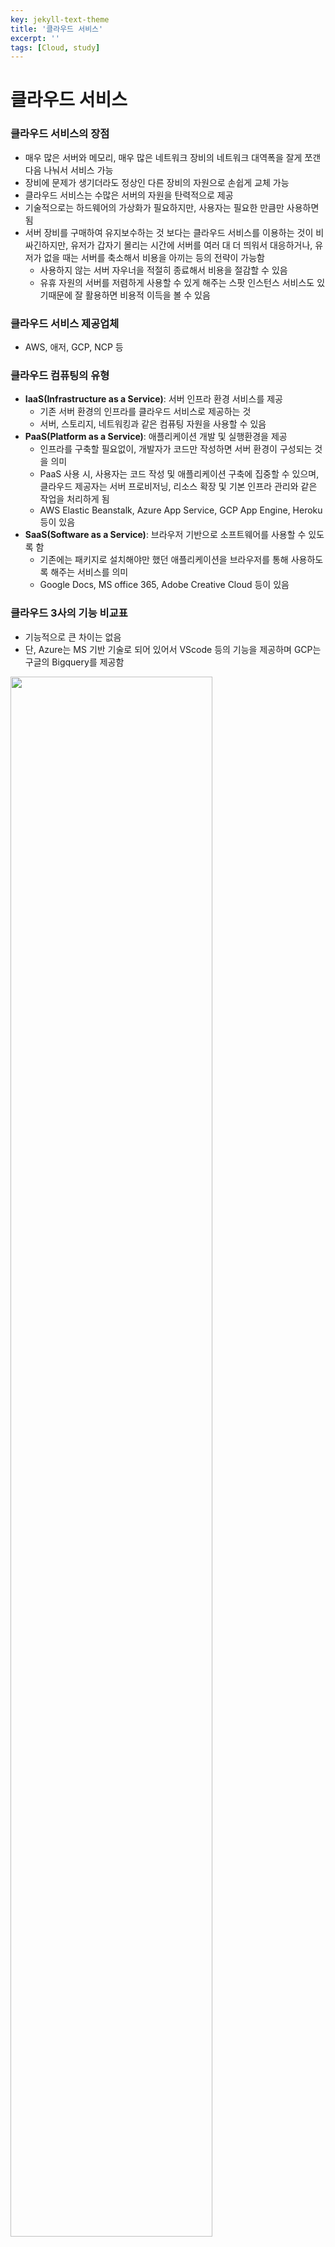 ```yaml
---
key: jekyll-text-theme
title: '클라우드 서비스'
excerpt: ''
tags: [Cloud, study]
---
```




# 클라우드 서비스

### 클라우드 서비스의 장점

* 매우 많은 서버와 메모리, 매우 많은 네트워크 장비의 네트워크 대역폭을 잘게 쪼갠다음 나눠서 서비스 가능
* 장비에 문제가 생기더라도 정상인 다른 장비의 자원으로 손쉽게 교체 가능
* 클라우드 서비스는 수많은 서버의 자원을 탄력적으로 제공
* 기술적으로는 하드웨어의 가상화가 필요하지만, 사용자는 필요한 만큼만 사용하면 됨
* 서버 장비를 구매하여 유지보수하는 것 보다는 클라우드 서비스를 이용하는 것이 비싸긴하지만, 유저가 갑자기 몰리는 시간에 서버를 여러 대 더 띄워서 대응하거나, 유저가 없을 때는 서버를 축소해서 비용을 아끼는 등의 전략이 가능함 
  * 사용하지 않는 서버 자우너을 적절히 종료해서 비용을 절감할 수 있음
  * 유휴 자원의 서버를 저렴하게 사용할 수 있게 해주는 스팟 인스턴스 서비스도 있기때문에 잘 활용하면 비용적 이득을 볼 수 있음



### 클라우드 서비스 제공업체

* AWS, 애저, GCP, NCP 등



### 클라우드 컴퓨팅의 유형

* **IaaS(Infrastructure as a Service)**: 서버 인프라 환경 서비스를 제공
  * 기존 서버 환경의 인프라를 클라우드 서비스로 제공하는 것
  * 서버, 스토리지, 네트워킹과 같은 컴퓨팅 자원을 사용할 수 있음
* **PaaS(Platform as a Service)**: 애플리케이션 개발 및 실행환경을 제공
  * 인프라를 구축할 필요없이, 개발자가 코드만 작성하면 서버 환경이 구성되는 것을 의미
  * PaaS 사용 시, 사용자는 코드 작성 및 애플리케이션 구축에 집중할 수 있으며, 클라우드 제공자는 서버 프로비저닝, 리소스 확장  및 기본 인프라 관리와 같은 작업을 처리하게 됨
  * AWS Elastic Beanstalk, Azure App Service, GCP App Engine, Heroku 등이 있음
* **SaaS(Software as a Service)**: 브라우저 기반으로 소프트웨어를 사용할 수 있도록 함
  * 기존에는 패키지로 설치해야만 했던 애플리케이션을 브라우저를 통해 사용하도록 해주는 서비스를 의미
  * Google Docs, MS office 365, Adobe Creative Cloud 등이 있음



### 클라우드 3사의 기능 비교표

* 기능적으로 큰 차이는 없음
* 단, Azure는 MS 기반 기술로 되어 있어서 VScode 등의 기능을 제공하며 GCP는 구글의 Bigquery를 제공함

<img src = "https://github.com/cloudnine-mj/Titanic-survival-prediction/assets/113915835/258a5c3d-95d1-4c37-a211-48897bbef92b" width = "80%">

### 클라우드 공부 TIP

* 각 클라우드 서비스의 웹사이트를 참고(Docs 등)
* 가장 점유율이 높은 AWS를 기준으로 학습하는 것도 좋은 방법

<br/>

> **REFERENCE**
>
> 요즘 IT 사이트 ([https://yozm.wishket.com/magazine/detail/2064/?fbclid=IwAR1VHYPESVjEphdHYGvwvmqPFl6J3wpAeDsvwsCbZebYYtW76mssEL8IU-A](https://yozm.wishket.com/magazine/detail/2064/?fbclid=IwAR1VHYPESVjEphdHYGvwvmqPFl6J3wpAeDsvwsCbZebYYtW76mssEL8IU-A))

